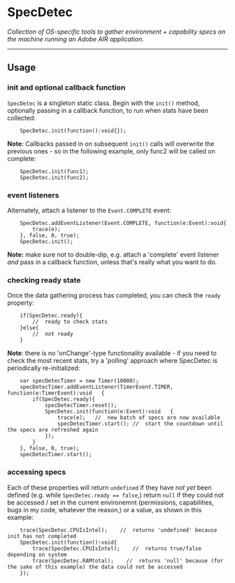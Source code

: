 # SpecDetec
*Collection of OS-specific tools to gather environment + capability specs on the machine running an Adobe AIR application.*

---

## Usage

### init and optional callback function

`SpecDetec` is a singleton static class. Begin with the `init()` method, optionally passing in a callback function, to run when stats have been collected:

```as3  
    SpecDetec.init(function():void{});
```

**Note:** Callbacks passed in on subsequent `init()` calls will overwrite the previous ones - so in the following example, only func2 will be called on complete:

```as3  
    SpecDetec.init(func1);
    SpecDetec.init(func2);
```

### event listeners

Alternately, attach a listener to the `Event.COMPLETE` event:

```as3  
    SpecDetec.addEventListener(Event.COMPLETE, function(e:Event):void{
        trace(e);
    }, false, 0, true);
    SpecDetec.init();
```

**Note:** make sure not to double-dip, e.g. attach a 'complete' event listener *and* pass in a callback function, unless that's really what you want to do.

### checking ready state

Once the data gathering process has completed, you can check the `ready` property:

```as3  
    if(SpecDetec.ready){
        //  ready to check stats
    }else{
        //  not ready
    }
```

**Note**: there is no 'onChange'-type functionality available - if you need to check the most recent stats, try a 'polling' approach where SpecDetec is periodically re-initialized:

```as3  
    var specDetecTimer = new Timer(10000);
    specDetecTimer.addEventListener(TimerEvent.TIMER, function(e:TimerEvent):void   {
        if(SpecDetec.ready){
            specDetecTimer.reset();
            SpecDetec.init(function(e:Event):void   {
                trace(e);   //  new batch of specs are now available
                specDetecTimer.start(); //  start the countdown until the specs are refreshed again
            });
        }
    }, false, 0, true);
    specDetecTimer.start();
```

### accessing specs

Each of these properties will return `undefined` if they have *not yet* been defined (e.g. while `SpecDetec.ready == false`,) return `null` if they could not be accessed / set in the current environemnt (permissions, capabilities, bugs in my code, whatever the reason,) or a value, as shown in this example:

```as3  
    trace(SpecDetec.CPUIsIntel);    //  returns 'undefined' because init has not completed
    SpecDetec.init(function():void{
        trace(SpecDetec.CPUIsIntel);    //  returns true/false depending on system
        trace(SpecDetec.RAMtotal);    //  returns 'null' because (for the sake of this example) the data could not be accessed
    });
```